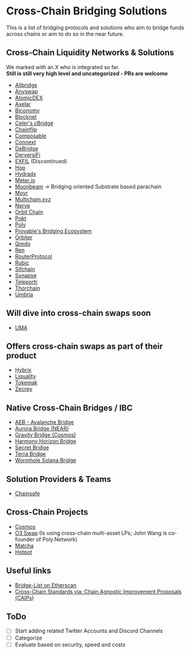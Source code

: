 # Cross-Chain Bridging Solutions

This is a list of bridging protocols and solutions who aim to bridge funds across chains or aim to do so in the near future.

## Cross-Chain Liquidity Networks & Solutions

We marked with an X who is integrated so far.  
**Still is still very high level and uncategorized - PRs are welcome**

- [Allbridge](https://allbridge.io/)
- [Anyswap](https://anyswap.exchange/)
- [AtomicDEX](https://atomicdex.io/)
- [Axelar](https://axelar.network/)
- [Biconomy](http://biconomy.io/)
- [Blocknet](https://blocknet.co/)
- [Celer's cBridge](https://cbridge.celer.network/)
- [Chainflip](https://chainflip.io/)
- [Composable](https://www.composable.finance/)
- [Connext](https://connext.network/)
- [DeBridge](https://debridge.finance/)
- [DerversiFi](https://www.deversifi.com/)
- [EXFIL](https://exfil.finance/) (Discontinued)
- [Hop](https://hop.exchange/)
- [Hydradx](https://hydradx.io)
- [Meter.io](https://meter.io)
- [Moonbeam](https://moonbeam.network/) -> Bridging oriented Substrate based parachain
- [Movr](https://www.movr.network/)
- [Multichain.xyz](https://multichain.xyz/)
- [Nerve](https://nerve.network)
- [Orbit Chain](https://orbitchain.io/)
- [Pokt](https://www.pokt.network/)
- [Poly](https://bridge.poly.network/)
- [Provable's Bridging Ecosystem](https://github.com/provable-things)
- [Orbiter](https://www.orbiter.finance/)
- [Qredo](https://www.qredo.com/)
- [Ren](https://renproject.io/)
- [RouterProtocol](https://routerprotocol.com)
- [Rubic](https://rubic.exchange/)
- [Sifchain](https://sifchain.finance/)
- [Synapse](https://synapseprotocol.com/)
- [Teleportr](https://teleportr.on.fleek.co/)
- [Thorchain](https://thorchain.org/)
- [Umbria](https://umbria.network/)

## Will dive into cross-chain swaps soon
- [UMA](https://umaproject.org/)

## Offers cross-chain swaps as part of their product
- [Hybrix](https://hybrix.io/)
- [Liquality](https://liquality.io/)
- [Tokemak](https://www.tokemak.xyz/)
- [Zecrey](https://www.zecrey.com/)

## Native Cross-Chain Bridges / IBC

- [AEB - Avalanche Bridge](https://aeb.xyz/)
- [Aurora Bridge (NEAR)](https://aurora.dev/)
- [Gravity Bridge (Cosmos)](https://gravitybridge.althea.net/)
- [Harmony Horizon Bridge](https://bridge.harmony.one/)
- [Secret Bridge](https://bridge.scrt.network/)
- [Terra Bridge](https://bridge.terra.money/)
- [Wormhole Solana Bridge](https://www.wormholebridge.com/)

## Solution Providers & Teams
- [Chainsafe](https://chainsafe.io/)

## Cross-Chain Projects
- [Cosmos](https://cosmos.network/)
- [O3 Swap](https://o3swap.com/) (Is using cross-chain multi-asset LPs; John Wang is co-founder of Poly.Network)
- [Matcha](https://matcha.xyz/)
- [Hotpot](https://hotpot.cool) 

## Useful links
- [Bridge-List on Etherscan](https://etherscan.io/accounts/label/bridge)
- [Cross-Chain Standards via: Chain Agnostic Improvement Proposals (CAIPs)](https://github.com/ChainAgnostic/CAIPs)

## ToDo
- [ ] Start adding related Twitter Accounts and Discord Channels
- [ ] Categorize
- [ ] Evaluate based on security, speed and costs
